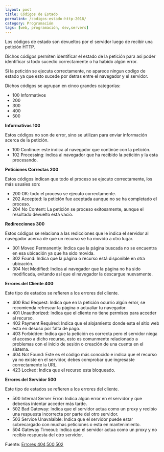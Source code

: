 ```yaml
---
layout: post
title: Códigos de Estado
permalink: /codigos-estado-http-2018/
category: Programación
tags: [web, programación, dev,servers]
---
```


Los códigos de estado son devueltos por el servidor luego de recibir una petición HTTP.

Dichos códigos permiten identificar el estado de la petición para asi poder identificar si todo sucedio
correctamente o ha habido algún error.

Si la petición se ejecuta correctamente, no aparece ningun codigo de estado ya que esto sucede por detras
entre el navegador y el servidor.

Dichos códigos se agrupan en cinco grandes categorías:

- 100 Informativos
- 200
- 300
- 400
- 500

**Informativos 100**

Estos códigos no son de error, sino se utilizan para enviar información acerca de la petición.

- 100 Continue: este indica al navegador que continúe con la petición.
- 102 Processing: indica al navegador que ha recibido la petición y la esta procesando.

**Peticiones Correctas 200**

Estos códigos indican que todo el proceso se ejecuto correctamente, los más usuales son:

- 200 OK: todo el proceso se ejecuto correctamente.
- 202 Accepted: la petición fue aceptada aunque no se ha completado el proceso.
- 204 No Content: La petición se proceso exitosamente, aunque el resultado devuelto está vacío.

**Redirecciones 300**

Estos códigos se relaciona a las redicciones que le indica el servidor al navegador acerca de que un recurso se ha
movido a otro lugar.

- 301 Moved Permanently: Indica que la página buscada no se encuentra en esa ubicación ya que ha sido movida.
- 302 Found: Indica que la página o recurso está disponible en otra ubicación.
- 304 Not Modified: Indica al navegador que la página no ha sido modificada, evitando así que el navegador la 
descargue nuevamente.

**Errores del Cliente 400**

Este tipo de estados se refieren a los errores del cliente.

- 400 Bad Request: Indica que en la petición ocurrio algún error, se recomienda refrescar la página o 
actualiar tu navegador.
- 401 Unauthorized: Indica que el cliente no tiene permisos para acceder al recurso.
- 402 Payment Required: Indica que el alojamiento donde esta el sitio web esta en desuso por falta de pago.
- 403 Forbidden: Indica que la petición es correcta pero el servidor niega el acceso a dicho recurso, esto es comunmente
relacionado a problemas con el inicio de sesión o creación de una cuenta en el sistema.
- 404 Not Found: Este es el código más conocido e indica que el recurso ya no existe en el servidor, debes comprobar que
ingresaste correctamente la URL.
- 423 Locked: Indica que el recurso esta bloqueado.

**Errores del Servidor 500**

Este tipo de estados se refieren a los errores del cliente.

- 500 Internal Server Error: Indica algún error en el servidor y que deberías intentar acceder más tarde.
- 502 Bad Gateway: Indica que el servidor actua como un proxy y recibio una respuesta incorrecta por parte del otro 
servidor.
- 503 Service Unavalaible: Indica que el servidor puede estar sobrecargado con muchas peticiones o esta en mantenimiento.
- 504 Gateway Timeout: Indica que el servidor actua como un proxy y no recibio respuesta del otro servidor.


Fuente: <a href="https://www.xataka.com/basics/errores-404-500-502-504-y-mas-en-paginas-web-que-significan" 
target="_blank">Errores 404,500,502</a>

